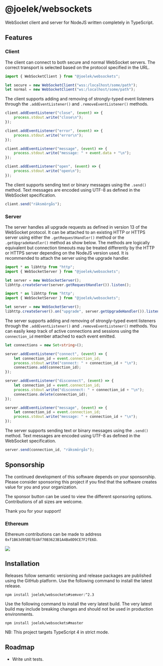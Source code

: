 # @joelek/websockets

WebSocket client and server for NodeJS written completely in TypeScript.

## Features

### Client

The client can connect to both secure and normal WebSocket servers. The correct transport is selected based on the protocol specified in the URL.

```ts
import { WebSocketClient } from "@joelek/websockets";

let secure = new WebSocketClient("wss:/localhost/some/path");
let normal = new WebSocketClient("ws:/localhost/some/path");
```

The client supports adding and removing of strongly-typed event listeners through the `.addEventListener()` and `.removeEventListener()` methods.

```ts
client.addEventListener("close", (event) => {
	process.stdout.write("close\n");
});

client.addEventListener("error", (event) => {
	process.stdout.write("error\n");
});

client.addEventListener("message", (event) => {
	process.stdout.write("message: " + event.data + "\n");
});

client.addEventListener("open", (event) => {
	process.stdout.write("open\n");
});
```

The client supports sending text or binary messages using the `.send()` method. Text messages are encoded using UTF-8 as defined in the WebSocket specification.

```ts
client.send("räksmörgås");
```

### Server

The server handles all upgrade requests as defined in version 13 of the WebSocket protocol. It can be attached to an existing HTTP or HTTPS server using either the `.getRequestHandler()` method or the `.getUpgradeHandler()` method as show below. The methods are logically equivalent but connection timeouts may be treated differently by the HTTP or HTTPS server depending on the NodeJS version used. It is recommended to attach the server using the upgrade handler.

```ts
import * as libhttp from "http";
import { WebSocketServer } from "@joelek/websockets";

let server = new WebSocketServer();
libhttp.createServer(server.getRequestHandler()).listen();
```

```ts
import * as libhttp from "http";
import { WebSocketServer } from "@joelek/websockets";

let server = new WebSocketServer();
libhttp.createServer().on("upgrade", server.getUpgradeHandler()).listen();
```

The server supports adding and removing of strongly-typed event listeners through the `.addEventListener()` and `.removeEventListener()` methods. You can easily keep track of active connections and sessions using the `connection_id` member attached to each event emitted.

```ts
let connections = new Set<string>();

server.addEventListener("connect", (event) => {
	let connection_id = event.connection_id;
	process.stdout.write("connect: " + connection_id + "\n");
	connections.add(connection_id);
});

server.addEventListener("disconnect", (event) => {
	let connection_id = event.connection_id;
	process.stdout.write("disconnect: " + connection_id + "\n");
	connections.delete(connection_id);
});

server.addEventListener("message", (event) => {
	let connection_id = event.connection_id;
	process.stdout.write("message: " + connection_id + "\n");
});
```

The server supports sending text or binary messages using the `.send()` method. Text messages are encoded using UTF-8 as defined in the WebSocket specification.

```ts
server.send(connection_id, "räksmörgås");
```

## Sponsorship

The continued development of this software depends on your sponsorship. Please consider sponsoring this project if you find that the software creates value for you and your organization.

The sponsor button can be used to view the different sponsoring options. Contributions of all sizes are welcome.

Thank you for your support!

### Ethereum

Ethereum contributions can be made to address `0xf1B63d95BEfEdAf70B3623B1A4Ba0D9CE7F2fE6D`.

![](./eth.png)

## Installation

Releases follow semantic versioning and release packages are published using the GitHub platform. Use the following command to install the latest release.

```
npm install joelek/websockets#semver:^2.3
```

Use the following command to install the very latest build. The very latest build may include breaking changes and should not be used in production environments.

```
npm install joelek/websockets#master
```

NB: This project targets TypeScript 4 in strict mode.

## Roadmap

* Write unit tests.
